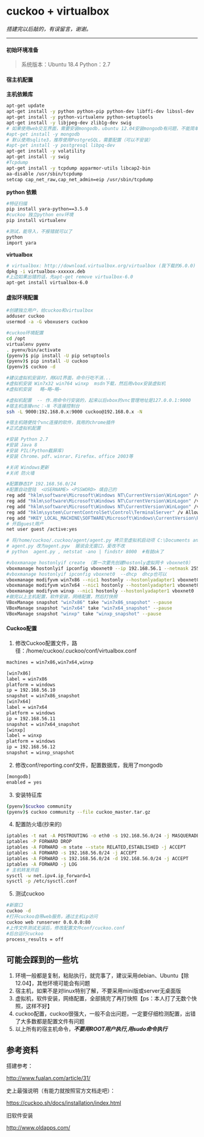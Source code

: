 # cuckoo + virtualbox

*搭建完以后敲的，有误留言，谢谢。*

------

#### 初始环境准备

> 系统版本：Ubuntu 18.4  Python：2.7 

#### 宿主机配置

 **主机依赖库**
 ``` bash
 apt-get update
 apt-get install -y python python-pip python-dev libffi-dev libssl-dev
 apt-get install -y python-virtualenv python-setuptools
 apt-get install -y libjpeg-dev zlib1g-dev swig
 # 如果使用web交互界面，需要安装mongodb，ubuntu 12.04安装mongodb有问题，不能简单安装，需要参考官网文档进行安装 （可以不安装）
 #apt-get install -y mongodb
 # 默认使用sqlite3，推荐使用PostgreSQL，需要配置（可以不安装）
 #apt-get install -y postgresql libpq-dev
 apt-get install -y volatility
 apt-get install -y swig
 #Tcpdump
 apt-get install -y tcpdump apparmor-utils libcap2-bin
 aa-disable /usr/sbin/tcpdump
 setcap cap_net_raw,cap_net_admin=eip /usr/sbin/tcpdump
 ```

  **python 依赖**

 ```bash
 #特征扫描
 pip install yara-python==3.5.0
 #cuckoo 独立python env环境
 pip install virtualenv
 
 #测试，能导入，不报错就可以了
 python
 import yara
 ```

 **virtualbox**

 ```bash
 # virtualbox: http://download.virtualbox.org/virtualbox (我下载的6.0.0)
 dpkg -i virtualbox-xxxxxx.deb
 #上边如果出错的话，先apt-get remove virtualbox-6.0
 apt-get install virtualbox-6.0
 ```

#### 虚拟环境配置

```bash
#创建独立用户，给cuckoo和virtualbox
adduser cuckoo
usermod -a -G vboxusers cuckoo
```

```bash
#cuckoo环境配置
cd /opt
virtualenv pyenv
. pyenv/bin/activate
(pyenv)$ pip install -U pip setuptools
(pyenv)$ pip install -U cuckoo
(pyenv)$ cuckoo -d
```

```bash
#建议虚拟机安装时，用GUI界面，命令行吃不消...
#虚拟机安装 Win7x32 win764 winxp  msdn下载，然后用vbox安装虚拟机
#虚拟机安装   略~略~略~

#虚拟机配置  -- 作.用命令行安装的，起来以后vbox的vnc管理地址是127.0.0.1:9000
#宿主机连接vnc：-N 不连接控制台  
ssh -L 9000:192.168.0.x:9000 cuckoo@192.168.0.x -N

#宿主机随便找个vnc连接的软件，我用的chrome插件
#正式虚拟机配置

#安装 Python 2.7
#安装 Java 8
#安装 PIL(Python截屏库)
#安装 Chrome、pdf、winrar、Firefox、office 2003等

#关闭 Windows更新
#关闭 防火墙

#配置静态IP 192.168.56.0/24 
#配置自动登陆  <USERNAME> <PSSWORD> 填自己的
reg add "hklm\software\Microsoft\Windows NT\CurrentVersion\WinLogon" /v DefaultUserName /d <USERNAME> /t REG_SZ /f
reg add "hklm\software\Microsoft\Windows NT\CurrentVersion\WinLogon" /v DefaultPassword /d <PASSWORD> /t REG_SZ /f
reg add "hklm\software\Microsoft\Windows NT\CurrentVersion\WinLogon" /v AutoAdminLogon /d 1 /t REG_SZ /f
reg add "hklm\system\CurrentControlSet\Control\TerminalServer" /v AllowRemoteRPC /d 0x01 /t REG_DWORD /f
reg add "HKEY_LOCAL_MACHINE\SOFTWARE\Microsoft\Windows\CurrentVersion\Policies\System" /v LocalAccountTokenFilterPolicy /d 0x01 /t REG_DWORD /f
# 开启guest用户
net user guest /active:yes

# 将/home/cuckoo/.cuckoo/agent/agent.py 拷贝至虚拟机启动项 C:\Documents and Settings\All Users\「开始」菜单\程序\启动\agent.pyw
# agent.py 改为agent.pyw  据说会无窗口，爱改不改
# python  agent.py , netstat -ano | findstr 8000  #有就ok了

#vboxmanage hostonlyif create （第一次要先创建hostonly虚拟网卡 vboxnet0）
vboxmanage hostonlyif ipconfig vboxnet0 --ip 192.168.56.1 --netmask 255.255.255.0 
#vboxmanage hostonlyif ipconfig vboxnet0  --dhcp  dhcp也可以
vboxmanage modifyvm win7x86 --nic1 hostonly --hostonlyadapter1 vboxnet0
vboxmanage modifyvm win7x64 --nic1 hostonly --hostonlyadapter1 vboxnet0
vboxmanage modifyvm winxp --nic1 hostonly --hostonlyadapter1 vboxnet0
#做完以上主机配置，软件安装，网络配置，然后打快照
VBoxManage snapshot "win7x86" take "win7x86_snapshot" --pause
VBoxManage snapshot "win7x64" take "win7x64_snapshot" --pause
VBoxManage snapshot "winxp" take "winxp_snapshot" --pause

```

#### Cuckoo配置

1. 修改Cuckoo配置文件，路径：/home/cuckoo/.cuckoo/conf/virtualbox.conf

```bash
machines = win7x86,win7x64,winxp

[win7x86]
label = win7x86
platform = windows
ip = 192.168.56.10
snapshot = win7x86_snapshot
[win7x64]
label = win7x64
platform = windows
ip = 192.168.56.11
snapshot = win7x64_snapshot
[winxp]
label = winxp
platform = windows
ip = 192.168.56.12
snapshot = winxp_snapshot
```
2. 修改conf/reporting.conf文件，配置数据库，我用了mongodb

```bash
[mongodb]
enabled = yes
```
3. 安装特征库

```bash
(pyenv)$cuckoo community
(pyenv)$ cuckoo community --file cuckoo_master.tar.gz
```
4. 配置防火墙(抄来的)

```bash
iptables -t nat -A POSTROUTING -o eth0 -s 192.168.56.0/24 -j MASQUERADE
iptables -P FORWARD DROP
iptables -A FORWARD -m state --state RELATED,ESTABLISHED -j ACCEPT
iptables -A FORWARD -s 192.168.56.0/24 -j ACCEPT
iptables -A FORWARD -s 192.168.56.0/24 -d 192.168.56.0/24 -j ACCEPT
iptables -A FORWARD -j LOG 
# 主机转发开启
sysctl -w net.ipv4.ip_forward=1
sysctl -p /etc/sysctl.conf
```
5. 测试cuckoo

```bash
#新窗口
cuckoo -d
#打开cuckoo自带web服务，通过主机ip访问
cuckoo web runserver 0.0.0.0:80
#上传文件测试无误后，修改配置文件conf/cuckoo.conf 
#后台运行cuckoo
process_results = off

```

## 可能会踩到的一些坑

1. 环境一般都是复制，粘贴执行，就完事了，建议采用debian、Ubuntu【除12.04】，其他环境可能会有问题
2. 宿主机，如果不是对linux特别了解，不要采用mini版或server无桌面版
3. 虚拟机，软件安装，网络配置，全部搞完了再打快照【ps：本人打了无数个快照，这样不好】
4. cuckoo配置，cuckoo很强大，一般不会出问题，一定要仔细检测配置，出错了大多数都是配置文件有问题
5. 以上所有的宿主机命令，***不要用ROOT用户执行,用sudo命令执行***

## 参考资料

搭建参考：

http://www.fualan.com/article/31/

史上最强说明（有能力就按照官方文档走吧）：

<https://cuckoo.sh/docs/installation/index.html>

旧软件安装

<http://www.oldapps.com/> 

#### 
